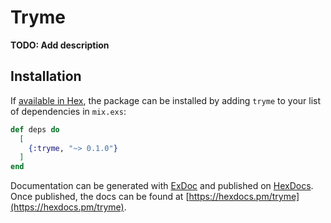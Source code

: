 # Tryme

**TODO: Add description**

## Installation

If [available in Hex](https://hex.pm/docs/publish), the package can be installed
by adding `tryme` to your list of dependencies in `mix.exs`:

```elixir
def deps do
  [
    {:tryme, "~> 0.1.0"}
  ]
end
```

Documentation can be generated with [ExDoc](https://github.com/elixir-lang/ex_doc)
and published on [HexDocs](https://hexdocs.pm). Once published, the docs can
be found at [https://hexdocs.pm/tryme](https://hexdocs.pm/tryme).

